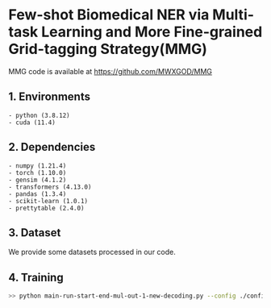 # Few-shot Biomedical NER via Multi-task Learning and More Fine-grained Grid-tagging Strategy(MMG)
 
MMG code is available at https://github.com/MWXGOD/MMG


## 1. Environments

```
- python (3.8.12)
- cuda (11.4)
```

## 2. Dependencies

```
- numpy (1.21.4)
- torch (1.10.0)
- gensim (4.1.2)
- transformers (4.13.0)
- pandas (1.3.4)
- scikit-learn (1.0.1)
- prettytable (2.4.0)
```

## 3. Dataset

We provide some datasets processed in our code.

## 4. Training

```bash
>> python main-run-start-end-mul-out-1-new-decoding.py --config ./config/BC5CDR.json --shot 5-1 --learning_rate 0.003 --epochs 20 --loss2_weight '0.2' --loss3_weight '0.2'
```




